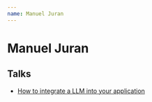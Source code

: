 ```yaml
---
name: Manuel Juran
---
```


# Manuel Juran

## Talks
- [How to integrate a LLM into your application](../_events/2023-09-27.md)
